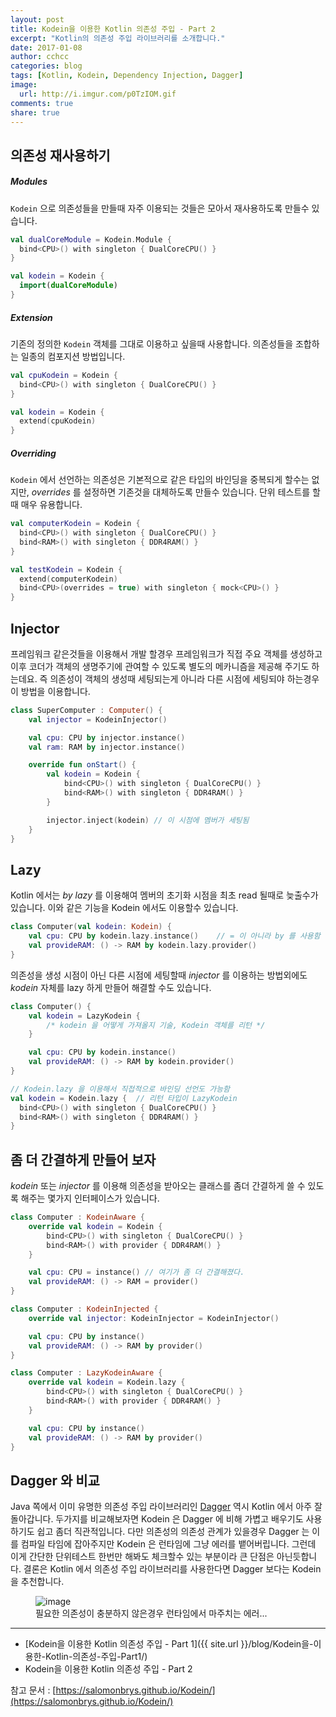```yaml
---
layout: post
title: Kodein을 이용한 Kotlin 의존성 주입 - Part 2
excerpt: "Kotlin의 의존성 주입 라이브러리를 소개합니다."
date: 2017-01-08
author: cchcc
categories: blog
tags: [Kotlin, Kodein, Dependency Injection, Dagger]
image:
  url: http://i.imgur.com/p0TzIOM.gif
comments: true
share: true
---
```


## 의존성 재사용하기
##### Modules
`Kodein` 으로 의존성들을 만들때 자주 이용되는 것들은 모아서 재사용하도록 만들수 있습니다.

```kotlin
val dualCoreModule = Kodein.Module {
  bind<CPU>() with singleton { DualCoreCPU() }
}

val kodein = Kodein {
  import(dualCoreModule)
}
```

##### Extension
기존의 정의한 `Kodein` 객체를 그대로 이용하고 싶을때 사용합니다. 의존성들을 조합하는 일종의 컴포지션
방법입니다.

```kotlin
val cpuKodein = Kodein {
  bind<CPU>() with singleton { DualCoreCPU() }
}

val kodein = Kodein {
  extend(cpuKodein)
}
```

##### Overriding
`Kodein` 에서 선언하는 의존성은 기본적으로 같은 타입의 바인딩을 중복되게 할수는 없지만, *overrides*
를 설정하면 기존것을 대체하도록 만들수 있습니다. 단위 테스트를 할때 매우 유용합니다.

```kotlin
val computerKodein = Kodein {
  bind<CPU>() with singleton { DualCoreCPU() }
  bind<RAM>() with singleton { DDR4RAM() }
}

val testKodein = Kodein {
  extend(computerKodein)
  bind<CPU>(overrides = true) with singleton { mock<CPU>() }
}
```

## Injector
프레임워크 같은것들을 이용해서 개발 할경우 프레임워크가 직접 주요 객체를 생성하고 이후 코더가 객체의 생명주기에
관여할 수 있도록 별도의 메카니즘을 제공해 주기도 하는데요. 즉 의존성이 객체의 생성때 세팅되는게 아니라 다른
시점에 세팅되야 하는경우 이 방법을 이용합니다.

```kotlin
class SuperComputer : Computer() {
    val injector = KodeinInjector()

    val cpu: CPU by injector.instance()
    val ram: RAM by injector.instance()

    override fun onStart() {
        val kodein = Kodein {
            bind<CPU>() with singleton { DualCoreCPU() }
            bind<RAM>() with singleton { DDR4RAM() }
        }

        injector.inject(kodein) // 이 시점에 멤버가 세팅됨
    }
}
```

## Lazy
Kotlin 에서는 *by lazy* 를 이용해여 멤버의 초기화 시점을 최초 read 될때로 늦출수가 있습니다. 이와
같은 기능을 Kodein 에서도 이용할수 있습니다.

```kotlin
class Computer(val kodein: Kodein) {
    val cpu: CPU by kodein.lazy.instance()    // = 이 아니라 by 를 사용함
    val provideRAM: () -> RAM by kodein.lazy.provider()
}
```

의존성을 생성 시점이 아닌 다른 시점에 세팅할때 *injector* 를 이용하는 방법외에도 *kodein* 자체를 lazy
하게 만들어 해결할 수도 있습니다.

```kotlin
class Computer() {
    val kodein = LazyKodein {
        /* kodein 을 어떻게 가져올지 기술, Kodein 객체를 리턴 */
    }

    val cpu: CPU by kodein.instance()
    val provideRAM: () -> RAM by kodein.provider()
}

// Kodein.lazy 을 이용해서 직접적으로 바인딩 선언도 가능함
val kodein = Kodein.lazy {  // 리턴 타입이 LazyKodein
  bind<CPU>() with singleton { DualCoreCPU() }
  bind<RAM>() with singleton { DDR4RAM() }
}
```

## 좀 더 간결하게 만들어 보자
*kodein* 또는 *injector* 를 이용해 의존성을 받아오는 클래스를 좀더 간결하게 쓸 수 있도록 해주는 몇가지
인터페이스가 있습니다.

```kotlin
class Computer : KodeinAware {
    override val kodein = Kodein {
        bind<CPU>() with singleton { DualCoreCPU() }
        bind<RAM>() with provider { DDR4RAM() }
    }

    val cpu: CPU = instance() // 여기가 좀 더 간결해졌다.
    val provideRAM: () -> RAM = provider()
}

class Computer : KodeinInjected {
    override val injector: KodeinInjector = KodeinInjector()

    val cpu: CPU by instance()
    val provideRAM: () -> RAM by provider()
}

class Computer : LazyKodeinAware {
    override val kodein = Kodein.lazy {
        bind<CPU>() with singleton { DualCoreCPU() }
        bind<RAM>() with provider { DDR4RAM() }
    }

    val cpu: CPU by instance()
    val provideRAM: () -> RAM by provider()
}
```

## Dagger 와 비교
Java 쪽에서 이미 유명한 의존성 주입 라이브러리인 [Dagger](https://google.github.io/dagger/)
역시 Kotlin 에서 아주 잘 돌아갑니다. 두가지를 비교해보자면 Kodein 은 Dagger 에 비해 가볍고 배우기도
사용하기도 쉽고 좀더 직관적입니다. 다만 의존성의 의존성 관계가 있을경우 Dagger 는 이를 컴파일 타임에
잡아주지만 Kodein 은 런타임에 그냥 에러를 뱉어버립니다. 그런데 이게 간단한 단위테스트 한번만 해봐도
체크할수 있는 부분이라 큰 단점은 아닌듯합니다. 결론은 Kotlin 에서 의존성 주입 라이브러리를 사용한다면
Dagger 보다는 Kodein 을 추천합니다.

<figure>
	<img src="http://i.imgur.com/9f9mbZK.png" alt="image">
	<figcaption>필요한 의존성이 충분하지 않은경우 런타임에서 마주치는 에러...</figcaption>
</figure>

---

- [Kodein을 이용한 Kotlin 의존성 주입 - Part 1]({{ site.url }}/blog/Kodein을-이용한-Kotlin-의존성-주입-Part1/)
- Kodein을 이용한 Kotlin 의존성 주입 - Part 2

참고 문서 : [https://salomonbrys.github.io/Kodein/](https://salomonbrys.github.io/Kodein/)
